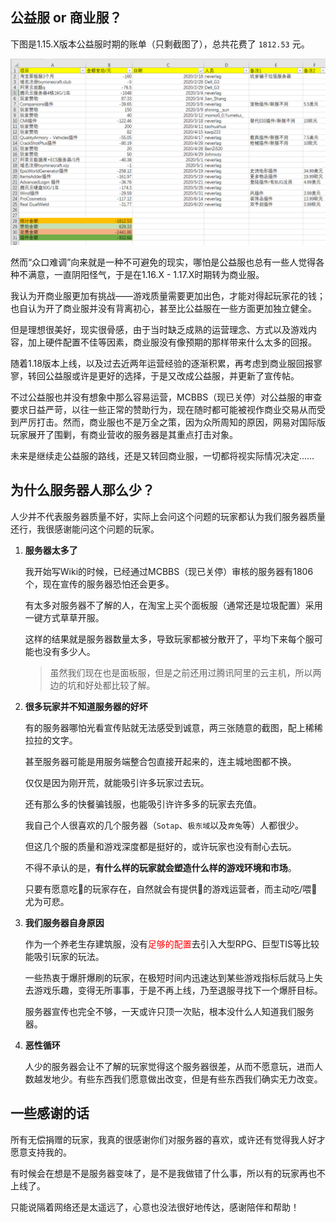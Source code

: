 ## 公益服 or 商业服？

下图是1.15.X版本公益服时期的账单（只剩截图了），总共花费了 `1812.53` 元。

![公益服时期的账单](pics/money.png)

然而“众口难调”向来就是一种不可避免的现实，哪怕是公益服也总有一些人觉得各种不满意，一直阴阳怪气，于是在1.16.X - 1.17.X时期转为商业服。

我认为开商业服更加有挑战——游戏质量需要更加出色，才能对得起玩家花的钱；也自认为开了商业服并没有背离初心，甚至比公益服在一些方面更加独立健全。

但是理想很美好，现实很骨感，由于当时缺乏成熟的运营理念、方式以及游戏内容，加上硬件配置不佳等因素，商业服没有像预期的那样带来什么太多的回报。

随着1.18版本上线，以及过去近两年运营经验的逐渐积累，再考虑到商业服回报寥寥，转回公益服或许是更好的选择，于是又改成公益服，并更新了宣传帖。

不过公益服也并没有想象中那么容易运营，MCBBS（现已关停）对公益服的审查要求日益严苛，以往一些正常的赞助行为，现在随时都可能被视作商业交易从而受到严厉打击。然而，商业服也不是万全之策，因为众所周知的原因，网易对国际版玩家展开了围剿，有商业营收的服务器是其重点打击对象。

未来是继续走公益服的路线，还是又转回商业服，一切都将视实际情况决定……

## 为什么服务器人那么少？

人少并不代表服务器质量不好，实际上会问这个问题的玩家都认为我们服务器质量还行，我很感谢能问这个问题的玩家。

1. **服务器太多了**

    我开始写Wiki的时候，已经通过MCBBS（现已关停）审核的服务器有1806个，现在宣传的服务器恐怕还会更多。

    有太多对服务器不了解的人，在淘宝上买个面板服（通常还是垃圾配置）采用一键方式草草开服。

    这样的结果就是服务器数量太多，导致玩家都被分散开了，平均下来每个服可能也没有多少人。

    > 虽然我们现在也是面板服，但是之前还用过腾讯阿里的云主机，所以两边的坑和好处都比较了解。

2. **很多玩家并不知道服务器的好坏**

    有的服务器哪怕光看宣传贴就无法感受到诚意，两三张随意的截图，配上稀稀拉拉的文字。

    甚至服务器可能是用服务端整合包直接开起来的，连主城地图都不换。

    仅仅是因为刚开荒，就能吸引许多玩家过去玩。

    还有那么多的快餐骗钱服，也能吸引许许多多的玩家去充值。

    我自己个人很喜欢的几个服务器（`Sotap`、`极东域`以及`奔兔`等）人都很少。

    但这几个服的质量和游戏深度都是挺好的，或许玩家也没有耐心去玩。
    
    不得不承认的是，**有什么样的玩家就会塑造什么样的游戏环境和市场**。
    
    只要有愿意吃💩的玩家存在，自然就会有提供💩的游戏运营者，而主动吃/喂💩尤为可悲。

3. **我们服务器自身原因**

    作为一个养老生存建筑服，没有<font color=red>足够的配置</font>去引入大型RPG、巨型TIS等比较能吸引玩家的玩法。

    一些热衷于爆肝爆刷的玩家，在极短时间内迅速达到某些游戏指标后就马上失去游戏乐趣，变得无所事事，于是不再上线，乃至退服寻找下一个爆肝目标。

    服务器宣传也完全不够，一天或许只顶一次贴，根本没什么人知道我们服务器。

4. **恶性循环**

    人少的服务器会让不了解的玩家觉得这个服务器很差，从而不愿意玩，进而人数越发地少。有些东西我们愿意做出改变，但是有些东西我们确实无力改变。

## 一些感谢的话

所有无偿捐赠的玩家，我真的很感谢你们对服务器的喜欢，或许还有觉得我人好才愿意支持我的。

有时候会在想是不是服务器变味了，是不是我做错了什么事，所以有的玩家再也不上线了。

只能说隔着网络还是太遥远了，心意也没法很好地传达，感谢陪伴和帮助！